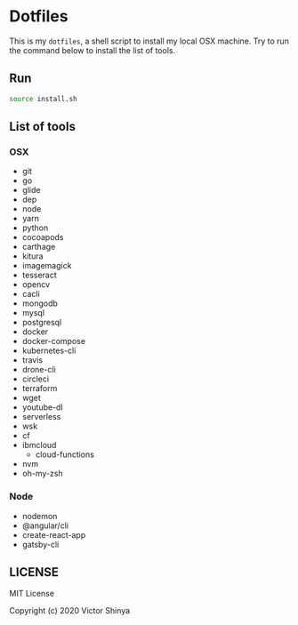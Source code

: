 # Dotfiles

This is my `dotfiles`, a shell script to install my local OSX machine. Try to run the command below to install the list of tools.

## Run

```sh
source install.sh
```

## List of tools

### OSX

- git
- go
- glide
- dep
- node
- yarn
- python
- cocoapods
- carthage
- kitura
- imagemagick
- tesseract
- opencv
- cacli
- mongodb
- mysql
- postgresql
- docker
- docker-compose
- kubernetes-cli
- travis
- drone-cli
- circleci
- terraform
- wget
- youtube-dl
- serverless
- wsk
- cf
- ibmcloud
    - cloud-functions
- nvm
- oh-my-zsh

### Node

- nodemon
- @angular/cli
- create-react-app
- gatsby-cli

## LICENSE

MIT License

Copyright (c) 2020 Victor Shinya
